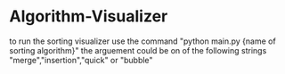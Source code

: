 # Algorithm-Visualizer

to run the sorting visualizer use the command "python main.py {name of sorting algorithm}" the arguement could be on of the following strings "merge","insertion","quick" or "bubble"